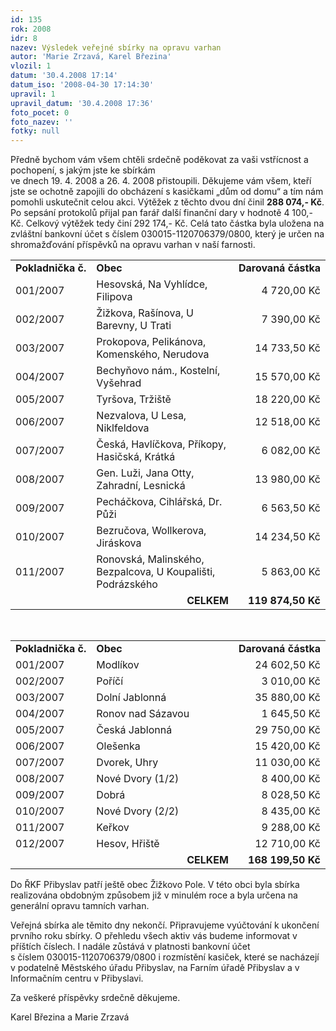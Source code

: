 ```yaml
---
id: 135
rok: 2008
idr: 8
nazev: Výsledek veřejné sbírky na opravu varhan
autor: 'Marie Zrzavá, Karel Březina'
vlozil: 1
datum: '30.4.2008 17:14'
datum_iso: '2008-04-30 17:14:30'
upravil: 1
upravil_datum: '30.4.2008 17:36'
foto_pocet: 0
foto_nazev: ''
fotky: null
---
```

<!-- Generated by XStandard version 2.0.0.0 on 2008-04-30T17:36:28 -->

<p>Předně bychom vám všem chtěli srdečně poděkovat za vaši vstřícnost a pochopení, s jakým jste ke sbírkám <br />ve dnech 19. 4. 2008 a 26. 4. 2008 přistoupili. Děkujeme vám všem, kteří jste se ochotně zapojili do obcházení s kasičkami „dům od domu“ a tím nám pomohli uskutečnit celou akci. Výtěžek z těchto dvou dní činil <strong>288 074,- Kč</strong>. Po sepsání protokolů přijal pan farář další finanční dary v hodnotě 4 100,- Kč. Celkový výtěžek tedy činí 292 174,- Kč. Celá tato částka byla uložena na zvláštní bankovní účet s číslem 030015-1120706379/0800, který je určen na shromažďování příspěvků na opravu varhan v naší farnosti.</p>
<table cellpadding="0" cellspacing="0" id="sb1">
	<colgroup>
		<col />
		<col style="width: 329pt;" />
		<col />
	</colgroup>
	<tbody>
		<tr>
			<td><strong>Pokladnička č.</strong></td>
			<td><strong>Obec</strong></td>
			<td style="text-align: right;"><strong>Darovaná částka</strong></td>
		</tr>
		<tr>
			<td>001/2007</td>
			<td>Hesovská, Na Vyhlídce, Filipova</td>
			<td style="text-align: right;">4 720,00 Kč</td>
		</tr>
		<tr>
			<td>002/2007</td>
			<td>Žižkova, Rašínova, U Barevny, U Trati</td>
			<td style="text-align: right;">7 390,00 Kč</td>
		</tr>
		<tr>
			<td>003/2007</td>
			<td>Prokopova, Pelikánova, Komenského, Nerudova</td>
			<td style="text-align: right;">14 733,50 Kč</td>
		</tr>
		<tr>
			<td>004/2007</td>
			<td>Bechyňovo nám., Kostelní, Vyšehrad</td>
			<td style="text-align: right;">15 570,00 Kč</td>
		</tr>
		<tr>
			<td>005/2007</td>
			<td>Tyršova, Tržiště</td>
			<td style="text-align: right;">18 220,00 Kč</td>
		</tr>
		<tr>
			<td>006/2007</td>
			<td>Nezvalova, U Lesa, Niklfeldova</td>
			<td style="text-align: right;">12 518,00 Kč</td>
		</tr>
		<tr>
			<td>007/2007</td>
			<td>Česká, Havlíčkova, Příkopy, Hasičská, Krátká</td>
			<td style="text-align: right;">6 082,00 Kč</td>
		</tr>
		<tr>
			<td>008/2007</td>
			<td>Gen. Luži, Jana Otty, Zahradní, Lesnická</td>
			<td style="text-align: right;">13 980,00 Kč</td>
		</tr>
		<tr>
			<td>009/2007</td>
			<td>Pecháčkova, Cihlářská, Dr. Půži</td>
			<td style="text-align: right;">6 563,50 Kč</td>
		</tr>
		<tr>
			<td>010/2007</td>
			<td>Bezručova, Wollkerova, Jiráskova</td>
			<td style="text-align: right;">14 234,50 Kč</td>
		</tr>
		<tr>
			<td>011/2007</td>
			<td>Ronovská, Malinského, Bezpalcova, U Koupališti, Podrázského</td>
			<td style="text-align: right;">5 863,00 Kč</td>
		</tr>
		<tr>
			<td> </td>
			<td style="text-align: right;"><strong>CELKEM</strong></td>
			<td style="text-align: right;"><strong>119 874,50 Kč</strong></td>
		</tr>
	</tbody>
</table>
<p><br /></p>
<table cellpadding="0" cellspacing="0" id="sb2">
	<colgroup>
		<col />
		<col style="width: 329pt;" />
		<col />
	</colgroup>
	<tbody>
		<tr>
			<td><strong>Pokladnička č.</strong></td>
			<td><strong>Obec</strong></td>
			<td style="text-align: right;"><strong>Darovaná částka</strong></td>
		</tr>
		<tr>
			<td>001/2007</td>
			<td>Modlíkov</td>
			<td style="text-align: right;">24 602,50 Kč</td>
		</tr>
		<tr>
			<td>002/2007</td>
			<td>Poříčí</td>
			<td style="text-align: right;">3 010,00 Kč</td>
		</tr>
		<tr>
			<td>003/2007</td>
			<td>Dolní Jablonná</td>
			<td style="text-align: right;">35 880,00 Kč</td>
		</tr>
		<tr>
			<td>004/2007</td>
			<td>Ronov nad Sázavou</td>
			<td style="text-align: right;">1 645,50 Kč</td>
		</tr>
		<tr>
			<td>005/2007</td>
			<td>Česká Jablonná</td>
			<td style="text-align: right;">29 750,00 Kč</td>
		</tr>
		<tr>
			<td>006/2007</td>
			<td>Olešenka</td>
			<td style="text-align: right;">15 420,00 Kč</td>
		</tr>
		<tr>
			<td>007/2007</td>
			<td>Dvorek, Uhry</td>
			<td style="text-align: right;">11 030,00 Kč</td>
		</tr>
		<tr>
			<td>008/2007</td>
			<td>Nové Dvory (1/2)</td>
			<td style="text-align: right;">8 400,00 Kč</td>
		</tr>
		<tr>
			<td>009/2007</td>
			<td>Dobrá</td>
			<td style="text-align: right;">8 028,50 Kč</td>
		</tr>
		<tr>
			<td>010/2007</td>
			<td>Nové Dvory (2/2)</td>
			<td style="text-align: right;">8 435,00 Kč</td>
		</tr>
		<tr>
			<td>011/2007</td>
			<td>Keřkov</td>
			<td style="text-align: right;">9 288,00 Kč</td>
		</tr>
		<tr>
			<td>012/2007</td>
			<td>Hesov, Hřiště</td>
			<td style="text-align: right;">12 710,00 Kč</td>
		</tr>
		<tr>
			<td> </td>
			<td style="text-align: right;"><strong>CELKEM</strong></td>
			<td style="text-align: right;"><strong>168 199,50 Kč</strong></td>
		</tr>
	</tbody>
</table>
<p>Do ŘKF Přibyslav patří ještě obec Žižkovo Pole. V této obci byla sbírka realizována obdobným způsobem již v minulém roce a byla určena na generální opravu tamních varhan.</p>
<p>Veřejná sbírka ale těmito dny nekončí. Připravujeme vyúčtování k ukončení prvního roku sbírky. O přehledu všech aktiv vás budeme informovat v příštích číslech. I nadále zůstává v platnosti bankovní účet <br />s číslem 030015-1120706379/0800 i rozmístění kasiček, které se nacházejí v podatelně Městského úřadu Přibyslav, na Farním úřadě Přibyslav a v Informačním centru v Přibyslavi.</p>
<p>Za veškeré příspěvky srdečně děkujeme.</p>
<p>Karel Březina a Marie Zrzavá<br /></p>
